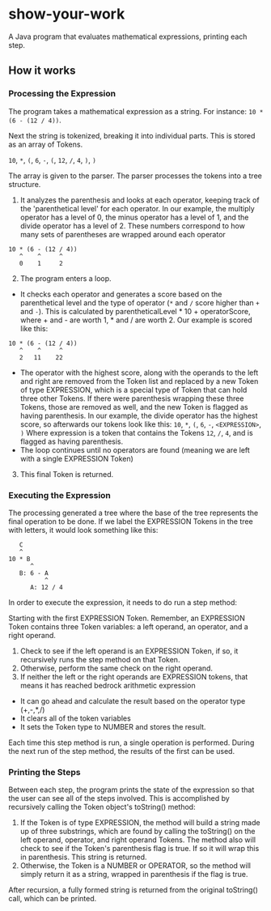 # show-your-work
A Java program that evaluates mathematical expressions, printing each step.

## How it works

### Processing the Expression

The program takes a mathematical expression as a string. For instance: `10 * (6 - (12 / 4))`.

Next the string is tokenized, breaking it into individual parts. This is stored as an array of Tokens.

`10`, `*`, `(`, `6`, `-`, `(`, `12`, `/`, `4`, `)`, `)`

The array is given to the parser. The parser processes the tokens into a tree structure.
1) It analyzes the parenthesis and looks at each operator, keeping track of the 'parenthetical level' for each operator. In our example, the multiply operator has a level of 0, the minus operator has a level of 1, and the divide operator has a level of 2. These numbers correspond to how many sets of parentheses are wrapped around each operator

```
10 * (6 - (12 / 4))
   ^    ^     ^     
   0    1     2    
```
   
2) The program enters a loop.
- It checks each operator and generates a score based on the parenthetical level and the type of operator (`*` and `/` score higher than `+` and `-`). This is calculated by parentheticalLevel * 10 + operatorScore, where + and - are worth 1, * and / are worth 2. Our example is scored like this:
```
10 * (6 - (12 / 4))
   ^    ^     ^     
   2   11    22    
```

- The operator with the highest score, along with the operands to the left and right are removed from the Token list and replaced by a new Token of type EXPRESSION, which is a special type of Token that can hold three other Tokens. If there were parenthesis wrapping these three Tokens, those are removed as well, and the new Token is flagged as having parenthesis. In our example, the divide operator has the highest score, so afterwards our tokens look like this:
`10`, `*`, `(`, `6`, `-`, `<EXPRESSION>`, `)`
Where expression is a token that contains the Tokens `12`, `/`, `4`, and is flagged as having parenthesis.
- The loop continues until no operators are found (meaning we are left with a single EXPRESSION Token)
3) This final Token is returned.

### Executing the Expression

The processing generated a tree where the base of the tree represents the final operation to be done. If we label the EXPRESSION Tokens in the tree with letters, it would look something like this:
```
   C
   ^
10 * B
      ^
   B: 6 - A
          ^
      A: 12 / 4
```
In order to execute the expression, it needs to do run a step method:

Starting with the first EXPRESSION Token. Remember, an EXPRESSION Token contains three Token variables: a left operand, an operator, and a right operand.
1) Check to see if the left operand is an EXPRESSION Token, if so, it recursively runs the step method on that Token.
2) Otherwise, perform the same check on the right operand.
3) If neither the left or the right operands are EXPRESSION tokens, that means it has reached bedrock arithmetic expression
- It can go ahead and calculate the result based on the operator type (+,-,*,/)
- It clears all of the token variables
- It sets the Token type to NUMBER and stores the result.

Each time this step method is run, a single operation is performed. During the next run of the step method, the results of the first can be used.

### Printing the Steps

Between each step, the program prints the state of the expression so that the user can see all of the steps involved. This is accomplished by recursively calling the Token object's toString() method:
1) If the Token is of type EXPRESSION, the method will build a string made up of three substrings, which are found by calling the toString() on the left operand, operator, and right operand Tokens. The method also will check to see if the Token's parenthesis flag is true. If so it will wrap this in parenthesis. This string is returned.
2) Otherwise, the Token is a NUMBER or OPERATOR, so the method will simply return it as a string, wrapped in parenthesis if the flag is true.

After recursion, a fully formed string is returned from the original toString() call, which can be printed.

